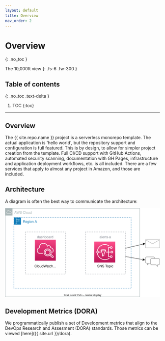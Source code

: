 ```yaml
---
layout: default
title: Overview
nav_order: 2
---
```


# Overview
{: .no_toc }

The 10,000ft view
{: .fs-6 .fw-300 }

## Table of contents
{: .no_toc .text-delta }

1. TOC
{:toc}

---

## Overview

The {{ site.repo.name }} project is a serverless monorepo template.  The actual application is 'hello world', but the repository support and configuration is full featured. This is by design, to allow for simpler project creation from the template.  Full CI/CD support with GitHub Actions, automated security scanning, documentation with GH Pages, infrastructure and application deployment workflows, etc. is all included.  There are a few services that apply to almost any project in Amazon, and those are included.

## Architecture

A diagram is often the best way to communicate the architecture:

![diagram](../assets/diagram.svg)


## Development Metrics (DORA)

We programmatically publish a set of Development metrics that align to the DevOps Research and Assesment (DORA) standards.  Those metrics can be viewed [here]({{ site.url }}/dora).